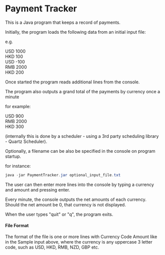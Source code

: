 # Payment Tracker

This is a Java program that keeps a record of payments. 

Initially, the program loads the following data from an initial input file:

e.g.

USD 1000  
HKD 100  
USD -100  
RMB 2000  
HKD 200  

Once started the program reads additional lines from the console. 

The program also outputs a grand total of the payments by currency once a minute

for example:

USD 900   
RMB 2000  
HKD 300  

(internally this is done by a scheduler - using a 3rd party scheduling library - Quartz Scheduler).

Optionally, a filename can be also be specified in the console on program startup. 

for instance:

```java
java -jar PaymentTracker.jar optional_input_file.txt
```

The user can then enter more lines into the console by typing a currency and amount and pressing enter. 

Every minute, the console outputs the net amounts of each currency. Should the net amount be 0, 
that currency is not displayed. 

When the user types "quit" or "q", the program exits.



#### File Format
The format of the file is one or more lines with Currency Code Amount like in the Sample input above, 
where the currency is any uppercase 3 letter code, such as USD, HKD, RMB, NZD, GBP etc. 


